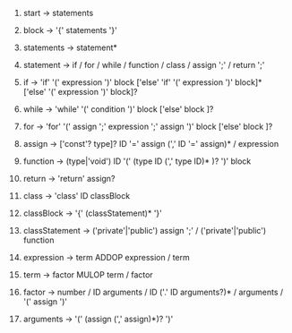 
 01. start →
        statements

 02. block →
        '{' statements '}'

 03. statements →
        statement*

 04. statement →
        if
        / for
        / while
        / function
        / class
        / assign ';'
        / return ';'

 05. if →
        'if' '(' expression ')' block
        ['else' 'if' '(' expression ')' block]*  
        ['else' '(' expression ')' block]?

 06. while →
        'while' '(' condition ')' block
        ['else' block ]?

 07. for →
        'for' '(' assign ';' expression ';' assign ')' block
        ['else' block ]?

 08. assign →
        ['const'? type]? ID '=' assign (',' ID '=' assign)*
        / expression

 09. function →
        (type|'void') ID '(' (type ID (',' type ID)* )? ')' block

 10. return →
        'return' assign?

 11. class →
        'class' ID classBlock

 12. classBlock →
        '{' (classStatement)* '}'

 13. classStatement →
        ('private'|'public') assign ';'
        / ('private'|'public') function

 14. expression →
        term ADDOP expression
        / term

 15. term →
        factor MULOP term
        / factor

 16. factor →
        number
        / ID arguments
        / ID ('.' ID arguments?)*
        / arguments
        / '(' assign ')'

 17. arguments →
        '(' (assign (',' assign)*)? ')'
